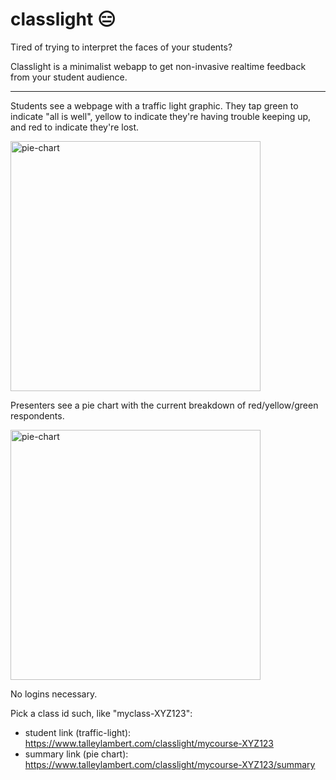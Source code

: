 # classlight :expressionless:

Tired of trying to interpret the faces of your students?

Classlight is a minimalist webapp to get non-invasive realtime feedback from your student audience.

----

Students see a webpage with a traffic light graphic. They tap green to indicate "all is well",
yellow to indicate they're having trouble keeping up, and red to indicate they're lost.

<img width="400" alt="pie-chart" src="https://github.com/tlambert03/classlight/assets/1609449/15e5cd22-2e4a-43a9-9d47-50c15392ff23">

Presenters see a pie chart with the current breakdown of red/yellow/green respondents.

<img width="400" alt="pie-chart" src="https://github.com/tlambert03/classlight/assets/1609449/89d09ac1-4d75-4dbd-ac72-81be56039a26">

No logins necessary.

Pick a class id such, like "myclass-XYZ123":

- student link (traffic-light): https://www.talleylambert.com/classlight/mycourse-XYZ123
- summary link (pie chart): https://www.talleylambert.com/classlight/mycourse-XYZ123/summary
